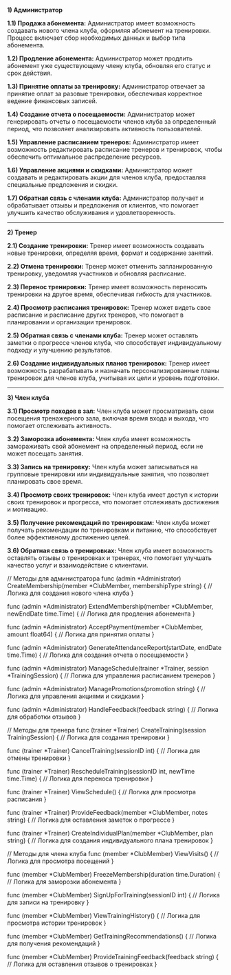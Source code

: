 ﻿**1) Администратор**

**1.1) Продажа абонемента:**
Администратор имеет возможность создавать нового члена клуба, оформляя абонемент на тренировки. Процесс включает сбор необходимых данных и выбор типа абонемента.

**1.2) Продление абонемента:**
Администратор может продлить абонемент уже существующему члену клуба, обновляя его статус и срок действия.

**1.3) Принятие оплаты за тренировку:**
Администратор отвечает за принятие оплат за разовые тренировки, обеспечивая корректное ведение финансовых записей.

**1.4) Создание отчета о посещаемости:**
Администратор может генерировать отчеты о посещаемости членов клуба за определенный период, что позволяет анализировать активность пользователей.

**1.5) Управление расписанием тренеров:**
Администратор имеет возможность редактировать расписание тренеров и тренировок, чтобы обеспечить оптимальное распределение ресурсов.

**1.6) Управление акциями и скидками:**
Администратор может создавать и редактировать акции для членов клуба, предоставляя специальные предложения и скидки.

**1.7) Обратная связь с членами клуба:**
Администратор получает и обрабатывает отзывы и предложения от клиентов, что помогает улучшить качество обслуживания и удовлетворенность.

-----
**2) Тренер**

**2.1) Создание тренировки:**
Тренер имеет возможность создавать новые тренировки, определяя время, формат и содержание занятий.

**2.2) Отмена тренировки:**
Тренер может отменить запланированную тренировку, уведомляя участников и обновляя расписание.

**2.3) Перенос тренировки:**
Тренер имеет возможность переносить тренировки на другое время, обеспечивая гибкость для участников.

**2.4) Просмотр расписания тренировок:**
Тренер может видеть свое расписание и расписание других тренеров, что помогает в планировании и организации тренировок.

**2.5) Обратная связь с членами клуба:**
Тренер может оставлять заметки о прогрессе членов клуба, что способствует индивидуальному подходу и улучшению результатов.

**2.6) Создание индивидуальных планов тренировок:**
Тренер имеет возможность разрабатывать и назначать персонализированные планы тренировок для членов клуба, учитывая их цели и уровень подготовки.

-----
**3) Член клуба**

**3.1) Просмотр походов в зал:**
Член клуба может просматривать свои посещения тренажерного зала, включая время входа и выхода, что помогает отслеживать активность.

**3.2) Заморозка абонемента:**
Член клуба имеет возможность замораживать свой абонемент на определенный период, если не может посещать занятия.

**3.3) Запись на тренировку:**
Член клуба может записываться на групповые тренировки или индивидуальные занятия, что позволяет планировать свое время.

**3.4) Просмотр своих тренировок:**
Член клуба имеет доступ к истории своих тренировок и прогресса, что помогает отслеживать достижения и мотивацию.

**3.5) Получение рекомендаций по тренировкам:**
Член клуба может получать рекомендации по тренировкам и питанию, что способствует более эффективному достижению целей.

**3.6) Обратная связь о тренировках:**
Член клуба имеет возможность оставлять отзывы о тренировках и тренерах, что помогает улучшать качество услуг и взаимодействие с клиентами.


// Методы для администратора
func (admin *Administrator) CreateMembership(member *ClubMember, membershipType string) {
	// Логика для создания нового члена клуба
}

func (admin *Administrator) ExtendMembership(member *ClubMember, newEndDate time.Time) {
	// Логика для продления абонемента
}

func (admin *Administrator) AcceptPayment(member *ClubMember, amount float64) {
	// Логика для принятия оплаты
}

func (admin *Administrator) GenerateAttendanceReport(startDate, endDate time.Time) {
	// Логика для создания отчета о посещаемости
}

func (admin *Administrator) ManageSchedule(trainer *Trainer, session *TrainingSession) {
	// Логика для управления расписанием тренеров
}

func (admin *Administrator) ManagePromotions(promotion string) {
	// Логика для управления акциями и скидками
}

func (admin *Administrator) HandleFeedback(feedback string) {
	// Логика для обработки отзывов
}

// Методы для тренера
func (trainer *Trainer) CreateTraining(session TrainingSession) {
	// Логика для создания тренировки
}

func (trainer *Trainer) CancelTraining(sessionID int) {
	// Логика для отмены тренировки
}

func (trainer *Trainer) RescheduleTraining(sessionID int, newTime time.Time) {
	// Логика для переноса тренировки
}

func (trainer *Trainer) ViewSchedule() {
	// Логика для просмотра расписания
}

func (trainer *Trainer) ProvideFeedback(member *ClubMember, notes string) {
	// Логика для оставления заметок о прогрессе
}

func (trainer *Trainer) CreateIndividualPlan(member *ClubMember, plan string) {
	// Логика для создания индивидуального плана тренировок
}

// Методы для члена клуба
func (member *ClubMember) ViewVisits() {
	// Логика для просмотра посещений
}

func (member *ClubMember) FreezeMembership(duration time.Duration) {
	// Логика для заморозки абонемента
}

func (member *ClubMember) SignUpForTraining(sessionID int) {
	// Логика для записи на тренировку
}

func (member *ClubMember) ViewTrainingHistory() {
	// Логика для просмотра истории тренировок
}

func (member *ClubMember) GetTrainingRecommendations() {
	// Логика для получения рекомендаций
}

func (member *ClubMember) ProvideTrainingFeedback(feedback string) {
	// Логика для оставления отзывов о тренировках
}
